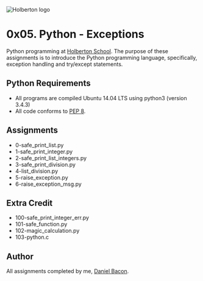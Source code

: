 <img src="https://www.holbertonschool.com/assets/holberton-logo-1cc451260ca3cd297def53f2250a9794810667c7ca7b5fa5879a569a457bf16f.png" alt="Holberton logo">

0x05. Python - Exceptions
=========================
Python programming at [Holberton School](https://www.holbertonschool.com). The purpose of these assignments is to introduce the Python programming language, specifically, exception handling and try/except statements.

Python Requirements
-------------------
* All programs are compiled Ubuntu 14.04 LTS using python3 (version 3.4.3)
* All code conforms to [PEP 8](https://www.python.org/dev/peps/pep-0008/).

Assignments
-----------
* 0-safe_print_list.py
* 1-safe_print_integer.py
* 2-safe_print_list_integers.py
* 3-safe_print_division.py
* 4-list_division.py
* 5-raise_exception.py
* 6-raise_exception_msg.py

Extra Credit
------------
* 100-safe_print_integer_err.py
* 101-safe_function.py
* 102-magic_calculation.py
* 103-python.c

Author
------
All assignments completed by me, [Daniel Bacon](https://github.com/dfbacon).
